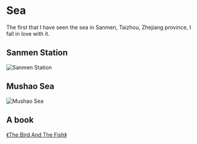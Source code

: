 # Sea

The first that I have seen the sea in Sanmen, Taizhou, Zhejiang province, I fall in love with it.

## Sanmen Station

![Sanmen Station](https://github.com/Guguant/sea/blob/master/best/sanmen.JPG)

## Mushao Sea

![Mushao Sea](https://github.com/Guguant/sea/blob/master/best/sea_mushao.JPG)

## A book

[《The Bird And The Fish》](https://sun-yiming.gitbook.io/bird-and-fish/)
